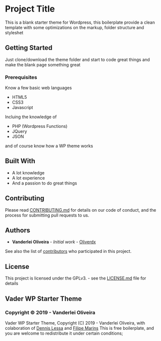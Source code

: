 # Project Title

This is a blank starter theme for Wordpress, this boilerplate provide a clean template with some optimizations on the markup, folder structure and styleshet

## Getting Started

Just clone/download the theme folder and start to code great things and make the blank page something great

### Prerequisites

Know a few basic web languages

* HTML5
* CSS3
* Javascript

Incluing the knowledge of 

* PHP (Wordpress Functions)
* JQuery
* JSON

and of course know how a WP theme works


## Built With

* A lot knowledge
* A lot experience
* And a passion to do great things

## Contributing

Please read [CONTRIBUTING.md](https://gist.github.com/PurpleBooth/b24679402957c63ec426) for details on our code of conduct, and the process for submitting pull requests to us.

## Authors

* **Vanderlei Oliveira** - *Initial work* - [Oliverdx](https://github.com/oliverdx)

See also the list of [contributors](https://github.com/your/project/contributors) who participated in this project.

## License

This project is licensed under the GPLv3. - see the [LICENSE.md](LICENSE.md) file for details


## Vader WP Starter Theme
### Copyright © 2019 - Vanderlei Oliveira

Vader WP Starter Theme, Copyright (C) 2019 - Vanderlei Oliveira,
with colaboration of [Dennis Lessa](https://www.linkedin.com/in/dennis-lessa-5643716b/) and [Filipe Marins](https://github.com/filipemarins)
This is free boilerplate, and you are welcome to redistribute it under certain conditions;
